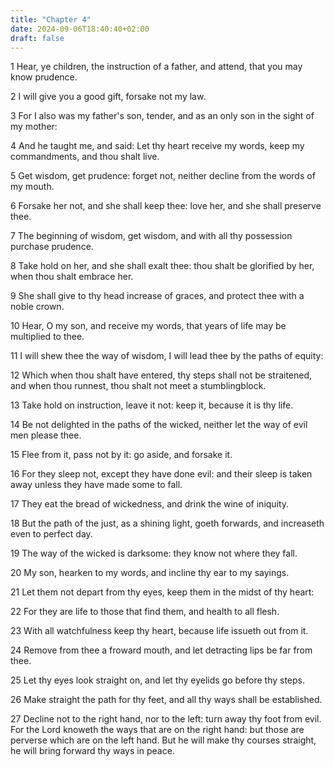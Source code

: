 ```yaml
---
title: "Chapter 4"
date: 2024-09-06T18:40:40+02:00
draft: false
---
```




1 Hear, ye children, the instruction of a father, and attend, that you may know prudence.

2 I will give you a good gift, forsake not my law.

3 For I also was my father's son, tender, and as an only son in the sight of my mother:

4 And he taught me, and said: Let thy heart receive my words, keep my commandments, and thou shalt live.

5 Get wisdom, get prudence: forget not, neither decline from the words of my mouth.

6 Forsake her not, and she shall keep thee: love her, and she shall preserve thee.

7 The beginning of wisdom, get wisdom, and with all thy possession purchase prudence.

8 Take hold on her, and she shall exalt thee: thou shalt be glorified by her, when thou shalt embrace her.

9 She shall give to thy head increase of graces, and protect thee with a noble crown.

10 Hear, O my son, and receive my words, that years of life may be multiplied to thee.

11 I will shew thee the way of wisdom, I will lead thee by the paths of equity:

12 Which when thou shalt have entered, thy steps shall not be straitened, and when thou runnest, thou shalt not meet a stumblingblock.

13 Take hold on instruction, leave it not: keep it, because it is thy life.

14 Be not delighted in the paths of the wicked, neither let the way of evil men please thee.

15 Flee from it, pass not by it: go aside, and forsake it.

16 For they sleep not, except they have done evil: and their sleep is taken away unless they have made some to fall.

17 They eat the bread of wickedness, and drink the wine of iniquity.

18 But the path of the just, as a shining light, goeth forwards, and increaseth even to perfect day.

19 The way of the wicked is darksome: they know not where they fall.

20 My son, hearken to my words, and incline thy ear to my sayings.

21 Let them not depart from thy eyes, keep them in the midst of thy heart:

22 For they are life to those that find them, and health to all flesh.

23 With all watchfulness keep thy heart, because life issueth out from it.

24 Remove from thee a froward mouth, and let detracting lips be far from thee.

25 Let thy eyes look straight on, and let thy eyelids go before thy steps.

26 Make straight the path for thy feet, and all thy ways shall be established.

27 Decline not to the right hand, nor to the left: turn away thy foot from evil. For the Lord knoweth the ways that are on the right hand: but those are perverse which are on the left hand. But he will make thy courses straight, he will bring forward thy ways in peace.

